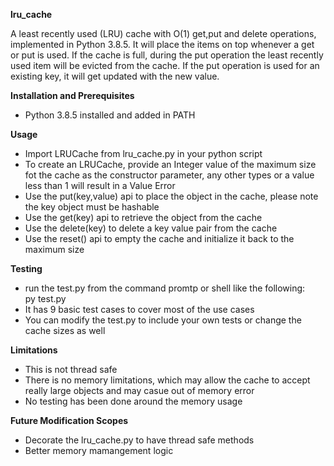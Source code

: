 <b>lru_cache</b>

A least recently used (LRU) cache with O(1) get,put and delete operations, implemented in Python 3.8.5. It will place the
items on top whenever a get or put is used. If the cache is full, during the put operation the least recently used item will be
evicted from the cache. If the put operation is used for an existing key, it will get updated with the new value. 

<b>Installation and Prerequisites</b>
- Python 3.8.5 installed and added in PATH

<b>Usage</b>
- Import LRUCache from lru_cache.py in your python script
- To create an LRUCache, provide an Integer value of the maximum size fot the cache as the constructor parameter, any other types or a value less than 1 will result in a Value Error
- Use the put(key,value) api to place the object in the cache, please note the key object must be hashable
- Use the get(key) api to retrieve the object from the cache
- Use the delete(key) to delete a key value pair from the cache
- Use the reset() api to empty the cache and initialize it back to the maximum size

<b>Testing</b>
- run the test.py from the command promtp or shell like the following:
	 </br>py test.py
- It has 9 basic test cases to cover most of the use cases
- You can modify the test.py to include your own tests or change the cache sizes as well

<b>Limitations</b>
- This is not thread safe
- There is no memory limitations, which may allow the cache to accept really large objects and may casue out of memory error
- No testing has been done around the memory usage

<b>Future Modification Scopes</b>
- Decorate the lru_cache.py to have thread safe methods
- Better memory mamangement logic
